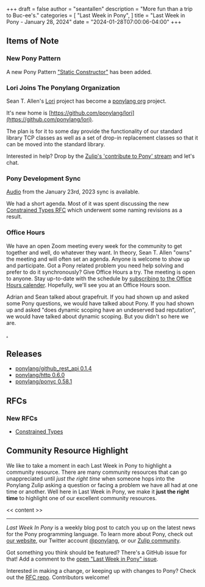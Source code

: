 +++
draft = false
author = "seantallen"
description = "More fun than a trip to Buc-ee's."
categories = [
    "Last Week in Pony",
]
title = "Last Week in Pony - January 28, 2024"
date = "2024-01-28T07:00:06-04:00"
+++

## Items of Note

### New Pony Pattern

A new Pony Pattern ["Static Constructor"](https://patterns.ponylang.io/creation/static-constructor) has been added.

### Lori Joins The Ponylang Organization

Sean T. Allen's [Lori](https://github.com/ponylang/lori) project has become a [ponylang org](https://github.com/ponylang/) project.

It's new home is [https://github.com/ponylang/lori](https://github.com/ponylang/lori).

The plan is for it to some day provide the functionality of our standard library TCP classes as well as a set of drop-in replacement classes so that it can be moved into the standard library.

Interested in help? Drop by the [Zulip's 'contribute to Pony' stream](https://ponylang.zulipchat.com/#narrow/stream/192795-contribute-to-Pony) and let's chat.

### Pony Development Sync

[Audio](https://sync-recordings.ponylang.io/r/2024_01_23.m4a) from the January 23rd, 2023 sync is available.

We had a short agenda. Most of it was spent discussing the new [Constrained Types RFC](https://github.com/ponylang/rfcs/pull/213) which underwent some naming revisions as a result.

### Office Hours

We have an open Zoom meeting every week for the community to get together and well, do whatever they want. In theory, Sean T. Allen "owns" the meeting and will often set an agenda. Anyone is welcome to show up and participate. Got a Pony related problem you need help solving and prefer to do it synchronously? Give Office Hours a try. The meeting is open to anyone. Stay up-to-date with the schedule by [subscribing to the Office Hours calender](https://calendar.google.com/calendar/ical/4465e68ae24131ae00461a40893f2637a2c9ac510e311a44ff78680e2f183ce3%40group.calendar.google.com/public/basic.ics). Hopefully, we'll see you at an Office Hours soon.

Adrian and Sean talked about grapefruit. If you had shown up and asked some Pony questions, we would have talked about Pony. If you had shown up and asked "does dynamic scoping have an undeserved bad reputation", we would have talked about dynamic scoping. But you didn't so here we are.

[.](https://www.youtube.com/watch?v=I1ds5KfglWE)

## Releases

- [ponylang/github_rest_api 0.1.4](https://github.com/ponylang/github_rest_api/releases/tag/0.1.4)
- [ponylang/http 0.6.0](https://github.com/ponylang/http/releases/tag/0.6.0)
- [ponylang/ponyc 0.58.1](https://github.com/ponylang/ponyc/releases/tag/0.58.1)

## RFCs

### New RFCs

- [Constrained Types](https://github.com/ponylang/rfcs/pull/213)

## Community Resource Highlight

We like to take a moment in each Last Week in Pony to highlight a community resource. There are many community resources that can go unappreciated until _just the right time_ when someone hops into the Ponylang Zulip asking a question or facing a problem we have all had at one time or another. Well here in Last Week in Pony, we make it **just the right time** to highlight one of our excellent community resources.

<< content >>

---

_Last Week In Pony_ is a weekly blog post to catch you up on the latest news for the Pony programming language. To learn more about Pony, check out [our website](https://ponylang.io), our Twitter account [@ponylang](https://twitter.com/ponylang), or our [Zulip community](https://ponylang.zulipchat.com).

Got something you think should be featured? There's a GitHub issue for that! Add a comment to the [open "Last Week in Pony" issue](https://github.com/ponylang/ponylang.github.io/issues?q=is%3Aissue+is%3Aopen+label%3Alast-week-in-pony).

Interested in making a change, or keeping up with changes to Pony? Check out the [RFC repo](https://github.com/ponylang/rfcs). Contributors welcome!
